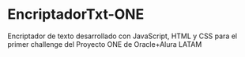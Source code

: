 # EncriptadorTxt-ONE
Encriptador de texto desarrollado con JavaScript, HTML y CSS para el primer challenge del Proyecto ONE de Oracle+Alura LATAM
